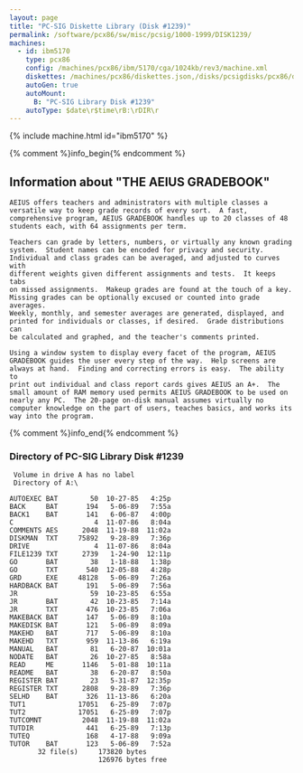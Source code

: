 ```yaml
---
layout: page
title: "PC-SIG Diskette Library (Disk #1239)"
permalink: /software/pcx86/sw/misc/pcsig/1000-1999/DISK1239/
machines:
  - id: ibm5170
    type: pcx86
    config: /machines/pcx86/ibm/5170/cga/1024kb/rev3/machine.xml
    diskettes: /machines/pcx86/diskettes.json,/disks/pcsigdisks/pcx86/diskettes.json
    autoGen: true
    autoMount:
      B: "PC-SIG Library Disk #1239"
    autoType: $date\r$time\rB:\rDIR\r
---
```


{% include machine.html id="ibm5170" %}

{% comment %}info_begin{% endcomment %}

## Information about "THE AEIUS GRADEBOOK"

    AEIUS offers teachers and administrators with multiple classes a
    versatile way to keep grade records of every sort.  A fast,
    comprehensive program, AEIUS GRADEBOOK handles up to 20 classes of 48
    students each, with 64 assignments per term.
    
    Teachers can grade by letters, numbers, or virtually any known grading
    system.  Student names can be encoded for privacy and security.
    Individual and class grades can be averaged, and adjusted to curves with
    different weights given different assignments and tests.  It keeps tabs
    on missed assignments.  Makeup grades are found at the touch of a key.
    Missing grades can be optionally excused or counted into grade averages.
    Weekly, monthly, and semester averages are generated, displayed, and
    printed for individuals or classes, if desired.  Grade distributions can
    be calculated and graphed, and the teacher's comments printed.
    
    Using a window system to display every facet of the program, AEIUS
    GRADEBOOK guides the user every step of the way.  Help screens are
    always at hand.  Finding and correcting errors is easy.  The ability to
    print out individual and class report cards gives AEIUS an A+.  The
    small amount of RAM memory used permits AEIUS GRADEBOOK to be used on
    nearly any PC.  The 20-page on-disk manual assumes virtually no
    computer knowledge on the part of users, teaches basics, and works its
    way into the program.
{% comment %}info_end{% endcomment %}


### Directory of PC-SIG Library Disk #1239

     Volume in drive A has no label
     Directory of A:\

    AUTOEXEC BAT        50  10-27-85   4:25p
    BACK     BAT       194   5-06-89   7:55a
    BACK1    BAT       141   6-06-87   4:00p
    C                    4  11-07-86   8:04a
    COMMENTS AES      2048  11-19-88  11:02a
    DISKMAN  TXT     75892   9-28-89   7:36p
    DRIVE                4  11-07-86   8:04a
    FILE1239 TXT      2739   1-24-90  12:11p
    GO       BAT        38   1-18-88   1:38p
    GO       TXT       540  12-05-88   4:28p
    GRD      EXE     48128   5-06-89   7:26a
    HARDBACK BAT       191   5-06-89   7:56a
    JR                  59  10-23-85   6:55a
    JR       BAT        42  10-23-85   7:14a
    JR       TXT       476  10-23-85   7:06a
    MAKEBACK BAT       147   5-06-89   8:10a
    MAKEDISK BAT       121   5-06-89   8:09a
    MAKEHD   BAT       717   5-06-89   8:10a
    MAKEHD   TXT       959  11-13-86   6:19a
    MANUAL   BAT        81   6-20-87  10:01a
    NODATE   BAT        26  10-27-85   8:58a
    READ     ME       1146   5-01-88  10:11a
    README   BAT        38   6-20-87   8:50a
    REGISTER BAT        23   5-31-87  12:35p
    REGISTER TXT      2808   9-28-89   7:36p
    SELHD    BAT       326  11-13-86   6:20a
    TUT1             17051   6-25-89   7:07p
    TUT2             17051   6-25-89   7:07p
    TUTCOMNT          2048  11-19-88  11:02a
    TUTDIR             441   6-25-89   7:13p
    TUTEQ              168   4-17-88   9:09a
    TUTOR    BAT       123   5-06-89   7:52a
           32 file(s)     173820 bytes
                          126976 bytes free
